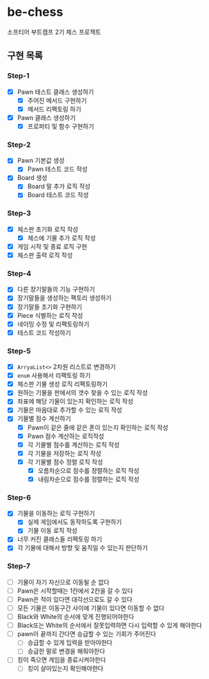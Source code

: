 # be-chess
소프티어 부트캠프 2기 체스 프로젝트

## 구현 목록
### Step-1
- [x] Pawn 테스트 클래스 생성하기
  - [x] 주어진 메서드 구현하기 
  - [x] 메서드 리팩토링 하기 
- [x] Pawn 클래스 생성하기 
  - [x] 프로퍼티 및 함수 구현하기
### Step-2
- [x] Pawn 기본값 생성
  - [x] Pawn 테스트 코드 작성
- [x] Board 생성
  - [x] Board 말 추가 로직 작성
  - [x] Board 테스트 코드 작성
### Step-3
- [x] 체스판 초기화 로직 작성
  - [x] 체스에 기물 추가 로직 작성
- [x] 게임 시작 및 종료 로직 구현
- [x] 체스판 출력 로직 작성
### Step-4
- [X] 다른 장기말들의 기능 구현하기 
- [X] 장기말들을 생성하는 팩토리 생성하기
- [X] 장기말들 초기화 구현하기
- [X] Piece 식별하는 로직 작성
- [X] 네이밍 수정 및 리팩토링하기
- [X] 테스트 코드 작성하기
### Step-5
- [X] `ArryaList<>` 2차원 리스트로 변경하기
- [x] `enum` 사용해서 리팩토링 하기
- [X] 체스판 기물 생성 로직 리팩토링하기 
- [X] 원하는 기물을 판에서의 갯수 찾을 수 있는 로직 작성
- [X] 좌표에 해당 기물이 있는지 확인하는 로직 작성
- [X] 기물은 마음대로 추가할 수 있는 로직 작성
- [X] 기물별 점수 계산하기
  - [X] Pawn이 같은 줄에 같은 폰이 있는지 확인하는 로직 작성
  - [X] Pawn 점수 계산하는 로직작성
  - [X] 각 기물별 점수를 계산하는 로직 작성
  - [X] 각 기물을 저장하는 로직 작성 
  - [X] 각 기물별 점수 정렬 로직 작성
    - [X] 오름차순으로 점수를 정렬하는 로직 작성
    - [X] 내림차순으로 점수를 정렬하는 로직 작성
### Step-6
- [X] 기물을 이동하는 로직 구현하기
  - [X] 실제 게임에서도 동작하도록 구현하기
  - [X] 기물 이동 로직 작성
- [X] 너무 커진 클래스들 리팩토링 하기
- [X] 각 기물에 대해서 방향 및 움직일 수 있는지 판단하기
### Step-7
- [ ] 기물이 자기 자신으로 이동될 순 없다
- [ ] Pawn은 시작할때는 1칸에서 2칸을 갈 수 있다
- [ ] Pawn은 적이 있다면 대각선으로도 갈 수 있다 
- [ ] 모든 기물은 이동구간 사이에 기물이 있다면 이동할 수 없다
- [ ] Black와 White의 순서에 맞게 진행되어야한다
- [ ] Black또는 White의 순서에서 잘못입력하면 다시 입력할 수 있게 해야한다
- [ ] pawn이 끝까지 간다면 승급할 수 있는 기회가 주어진다 
  - [ ] 승급할 수 있게 입력을 받아야한다
  - [ ] 승급한 말로 변경을 해줘야한다
- [ ] 킹이 죽으면 게임을 종료시켜야한다
  - [ ] 킹이 살아있는지 확인해야한다
